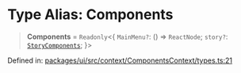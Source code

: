 # Type Alias: Components

> **Components** = `Readonly`\<\{ `MainMenu?`: () => `ReactNode`; `story?`: [`StoryComponents`](StoryComponents.md); \}\>

Defined in: [packages/ui/src/context/ComponentsContext/types.ts:21](https://github.com/laruss/react-text-game/blob/7602514695c2b4f79da2fb62137ed33ba5572ba4/packages/ui/src/context/ComponentsContext/types.ts#L21)
